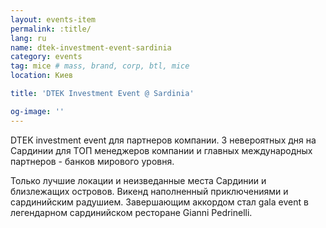 ```yaml
---
layout: events-item
permalink: :title/
lang: ru
name: dtek-investment-event-sardinia
category: events
tag: mice # mass, brand, corp, btl, mice
location: Киев

title: 'DTEK Investment Event @ Sardinia'

og-image: ''
---
```


DTEK investment event для партнеров компании. 3 невероятных дня на Сардинии для ТОП менеджеров компании и главных международных партнеров - банков мирового уровня.

Только лучшие локации и неизведанные места Сардинии и близлежащих островов. Викенд наполненный приключениями и сардинийским радушием. Завершающим аккордом стал gala event в легендарном сардинийском ресторане Gianni Pedrinelli.
